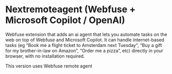 # Nextremoteagent (Webfuse + Microsoft Copilot / OpenAI)

Webfuse extension that adds an ai agent that lets you automate tasks on the web on top of Webfuse and Microsoft Copilot. It can handle internet-based tasks (eg “Book me a flight ticket to Amsterdam next Tuesday”, “Buy a gift for my brother-in-law on Amazon”, “Order me a pizza”, etc) directly in your browser, with no installation required.

This version uses Webfuse remote agent
